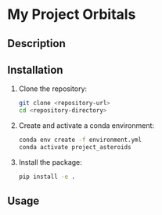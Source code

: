 # My Project Orbitals

## Description



## Installation
1. Clone the repository:
    ```sh
    git clone <repository-url>
    cd <repository-directory>
    ```

2. Create and activate a conda environment:
    ```sh
    conda env create -f environment.yml
    conda activate project_asteroids
    ```

3. Install the package:
    ```sh
    pip install -e .
    ```

## Usage